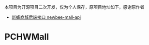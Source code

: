 本项目为开源项目二次开发，仅为个人保存，原项目地址如下，感谢原作者

- [新蜂商城后端接口 newbee-mall-api](https://github.com/newbee-ltd/newbee-mall-api)

# PCHWMall

